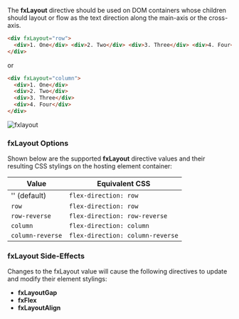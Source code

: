 The **fxLayout** directive should be used on DOM containers whose children should layout or flow as the text 
direction along the main-axis or the cross-axis. 

```html
<div fxLayout="row">
  <div>1. One</div> <div>2. Two</div> <div>3. Three</div> <div>4. Four</div>
</div>
```

or


```html
<div fxLayout="column">
  <div>1. One</div>
  <div>2. Two</div>
  <div>3. Three</div>
  <div>4. Four</div>
</div>
```

![fxlayout](https://cloud.githubusercontent.com/assets/210413/23197582/eda570ee-f886-11e6-95ff-d25736d3dfdb.png)

### fxLayout Options

Shown below are the supported **fxLayout** directive values and their resulting CSS stylings on the hosting element 
container:

| Value | Equivalent CSS | 
| ----- | -------------- |
|  '' (default)     | `flex-direction: row`            |
|  `row`            | `flex-direction: row`            |
|  `row-reverse`    | `flex-direction: row-reverse`    |
|  `column`         | `flex-direction: column`         |
|  `column-reverse` | `flex-direction: column-reverse` |

### fxLayout Side-Effects

Changes to the fxLayout value will cause the following directives to update and modify their element stylings:

* **fxLayoutGap**
* **fxFlex**
* **fxLayoutAlign**